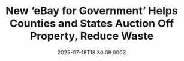---
title: "New ‘eBay for Government’ Helps Counties and States Auction Off Property, Reduce Waste"
date: 2025-07-18T18:30:09.000Z
category: Human Kindness
externalLink: "https://www.goodnewsnetwork.org/this-ebay-for-government-helps-counties-and-states-auction-off-property-reduce-waste/"
image: ""
excerpt: "Power tools, cars, heavy machinery, office supplies, schools supplies—even land, there’s all kinds of things on the virtual auction block of Municibid. This ‘eBay for government,’ is allowing state, county, and municipal governments to sell off valuable assets and supplies to reduce waste and invest back into the community. All proceeds made on Municibid sales […] The post New ‘eBay…"
---